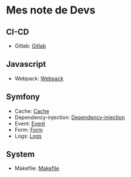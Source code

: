 Mes note de Devs
================

CI-CD
-----

- Gitlab: [Gitlab](ci-ci/gitlab.md)

Javascript
----------

- Webpack: [Webpack](javascript/webpack.md)

Symfony
-------

- Cache: [Cache](symfony/cache.md)
- Dependency-injection: [Dependency-injection](symfony/dependency-injection.md)
- Event: [Event](symfony/event.md)
- Form: [Form](symfony/form.md)
- Logs: [Logs](symfony/event.md)

System
------

- Makefile: [Makefile](system/makefile.md)